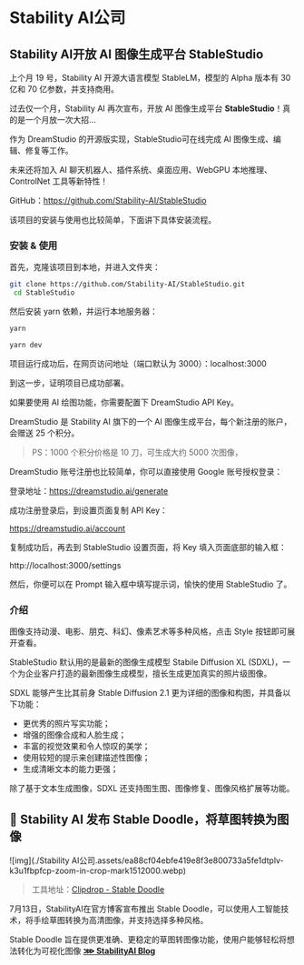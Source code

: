 # Stability AI公司

## Stability AI开放 AI 图像生成平台 StableStudio

上个月 19 号，Stability AI 开源大语言模型 StableLM，模型的 Alpha 版本有 30 亿和 70 亿参数，并支持商用。

过去仅一个月，Stability AI 再次宣布，开放 AI 图像生成平台 **StableStudio**！真的是一个月放一次大招...

作为 DreamStudio 的开源版实现，StableStudio可在线完成 AI 图像生成、编辑、修复等工作。

未来还将加入 AI 聊天机器人、插件系统、桌面应用、WebGPU 本地推理、ControlNet 工具等新特性！

GitHub：https://github.com/Stability-AI/StableStudio



该项目的安装与使用也比较简单，下面讲下具体安装流程。

### 安装 & 使用

首先，克隆该项目到本地，并进入文件夹：

```bash
git clone https://github.com/Stability-AI/StableStudio.git
 cd StableStudio
```

然后安装 yarn 依赖，并运行本地服务器：

```bash
yarn

yarn dev
```

项目运行成功后，在网页访问地址（端口默认为 3000）：localhost:3000

到这一步，证明项目已成功部署。

如果要使用 AI 绘图功能，你需要配置下 DreamStudio API Key。

DreamStudio 是 Stability AI 旗下的一个 AI 图像生成平台，每个新注册的账户，会赠送 25 个积分。

> PS：1000 个积分价格是 10 刀，可生成大约 5000 次图像，

DreamStudio 账号注册也比较简单，你可以直接使用 Google 账号授权登录：

登录地址：https://dreamstudio.ai/generate

成功注册登录后，到设置页面复制 API Key：

https://dreamstudio.ai/account

复制成功后，再去到 StableStudio 设置页面，将 Key 填入页面底部的输入框：

http://localhost:3000/settings

然后，你便可以在 Prompt 输入框中填写提示词，愉快的使用 StableStudio 了。

### 介绍

图像支持动漫、电影、朋克、科幻、像素艺术等多种风格，点击 Style 按钮即可展开查看。

StableStudio 默认用的是最新的图像生成模型 Stabile Diffusion XL (SDXL)，一个为企业客户打造的最新图像生成模型，擅长生成更加真实的照片级图像。

SDXL 能够产生比其前身 Stable Diffusion 2.1 更为详细的图像和构图，并具备以下功能：

- 更优秀的照片写实功能；
- 增强的图像合成和人脸生成；
- 丰富的视觉效果和令人惊叹的美学；
- 使用较短的提示来创建描述性图像；
- 生成清晰文本的能力更强；

除了基于文本生成图像，SDXL 还支持图生图、图像修复、图像风格扩展等功能。

## 🤖 Stability AI 发布 Stable Doodle，将草图转换为图像

![img](./Stability AI公司.assets/ea88cf04ebfe419e8f3e800733a5fe1dtplv-k3u1fbpfcp-zoom-in-crop-mark1512000.webp)

> 工具地址：[Clipdrop - Stable Doodle](https://clipdrop.co/stable-doodle)

7月13日，StabilityAI在官方博客宣布推出 Stable Doodle，可以使用人工智能技术，将手绘草图转换为高清图像，并支持选择多种风格。

Stable Doodle 旨在提供更准确、更稳定的草图转图像功能，使用户能够轻松将想法转化为可视化图像 [**⋙ StabilityAI Blog**](https://stability.ai/blog/clipdrop-launches-stable-doodle)
